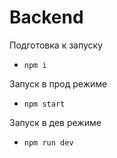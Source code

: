 # Backend
Подготовка к запуску
- ``npm i``

Запуск в прод режиме
- ``npm start``

Запуск в дев режиме
- ``npm run dev``